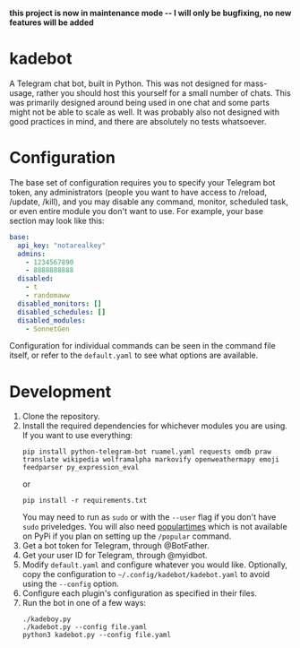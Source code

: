 **this project is now in maintenance mode -- I will only be bugfixing, no new features will be added**

# kadebot

A Telegram chat bot, built in Python. This was not designed for mass-usage, rather you should host this yourself for a small number of chats. This was primarily designed around being used in one chat and some parts might not be able to scale as well. It was probably also not designed with good practices in mind, and there are absolutely no tests whatsoever.

# Configuration

The base set of configuration requires you to specify your Telegram bot token, any administrators (people you want to have access to /reload, /update, /kill), and you may disable any command, monitor, scheduled task, or even entire module you don't want to use. For example, your base section may look like this:
```yaml
base:
  api_key: "notarealkey"
  admins:
    - 1234567890
    - 8888888888
  disabled:
    - t
    - randomaww
  disabled_monitors: []
  disabled_schedules: []
  disabled_modules:
    - SonnetGen
```
Configuration for individual commands can be seen in the command file itself, or refer to the `default.yaml` to see what options are available.

# Development

1. Clone the repository.
2. Install the required dependencies for whichever modules you are using. If you want to use everything:
   ```
   pip install python-telegram-bot ruamel.yaml requests omdb praw translate wikipedia wolframalpha markovify openweathermapy emoji feedparser py_expression_eval
   ```
   or
   ```
   pip install -r requirements.txt
   ```
   You may need to run as `sudo` or with the `--user` flag if you don't have `sudo` priveledges. You will also need [populartimes](https://github.com/m-wrzr/populartimes) which is not available on PyPi if you plan on setting up the `/popular` command.
3. Get a bot token for Telegram, through @BotFather.
4. Get your user ID for Telegram, through @myidbot.
5. Modify `default.yaml` and configure whatever you would like. Optionally, copy the configuration to `~/.config/kadebot/kadebot.yaml` to avoid using the `--config` option.
6. Configure each plugin's configuration as specified in their files.
7. Run the bot in one of a few ways:
   ```
   ./kadeboy.py
   ./kadebot.py --config file.yaml
   python3 kadebot.py --config file.yaml
   ```

